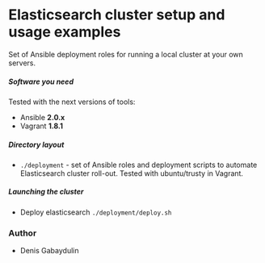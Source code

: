 # Elasticsearch cluster setup and usage examples

Set of Ansible deployment roles for running a local cluster at your own servers.

##### Software you need
Tested with the next versions of tools:
* Ansible **2.0.x**
* Vagrant **1.8.1**

##### Directory layout
* ```./deployment``` - set of Ansible roles and deployment scripts to automate Elasticsearch cluster roll-out. Tested with ubuntu/trusty in Vagrant.

##### Launching the cluster
* Deploy elasticsearch ```./deployment/deploy.sh```

### Author
* Denis Gabaydulin

